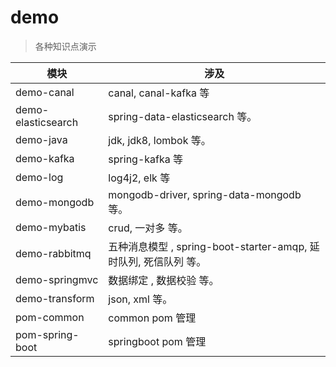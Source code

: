 # demo

> 各种知识点演示

| 模块               | 涉及                                                         |
| ------------------ | ------------------------------------------------------------ |
| demo-canal         | canal, canal-kafka 等                                        |
| demo-elasticsearch | spring-data-elasticsearch 等。                               |
| demo-java          | jdk, jdk8, lombok 等。                                       |
| demo-kafka         | spring-kafka 等                                              |
| demo-log           | log4j2, elk 等                                               |
| demo-mongodb       | mongodb-driver,  spring-data-mongodb 等。                    |
| demo-mybatis       | crud, 一对多 等。                                            |
| demo-rabbitmq      | 五种消息模型 , spring-boot-starter-amqp, 延时队列, 死信队列 等。 |
| demo-springmvc     | 数据绑定 , 数据校验 等。                                     |
| demo-transform     | json, xml 等。                                               |
| pom-common         | common pom 管理                                              |
| pom-spring-boot    | springboot pom 管理                                          |

